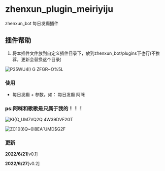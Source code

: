 # zhenxun_plugin_meiriyiju

zhenxun_bot 每日发癫插件


## 插件帮助

1. 将本插件文件放到自定义插件目录下，放到zhenxun_bot/plugins下也行(不推荐，更新会替换这个目录)



![$P2$5WU4I) G ZFGR~O%5L](https://user-images.githubusercontent.com/72912346/175946816-cac67779-fe21-49c2-9f31-3cd5081fad5d.png)


### 使用

- 每日发癫 + 参数，如： 每日发癫 阿咪


### ps:阿咪和歌歌是只属于我的！！！
![KI{Q_UM7VQ2Q 4W39DVF2GT](https://user-images.githubusercontent.com/72912346/176137164-fccd6e62-a735-4db5-a606-ed8bad899545.png)

![ZC`1`0(6Q~0I8EA`UMD$G2F](https://user-images.githubusercontent.com/72912346/176351275-1040ee31-42b9-4e1b-8f53-137c1a3444ee.png)


### 更新

**2022/6/21**[v0.1]

**2022/6/27**[v0.2]

